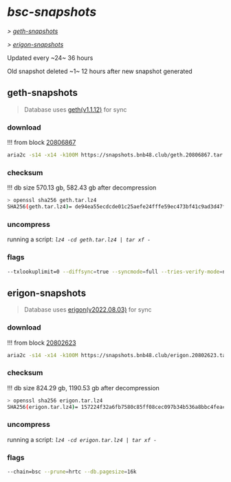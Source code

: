 # *bsc-snapshots*


*\> [geth-snapshots](#geth-snapshots)*

*\> [erigon-snapshots](#erigon-snapshots)*

Updated every ~24~ 36 hours

Old snapshot deleted ~1~ 12 hours after new snapshot generated

## geth-snapshots


> Database uses [geth(v1.1.12)](https://github.com/bnb-chain/bsc/releases/tag/v1.1.12) for sync


### download

<!-- begin_geth -->

!!! from block [20806867](https://bscscan.com/block/20806867)
```bash
aria2c -s14 -x14 -k100M https://snapshots.bnb48.club/geth.20806867.tar.lz4 -o geth.tar.lz4
```


### checksum


!!! db size 570.13 gb, 582.43 gb after decompression
```bash
> openssl sha256 geth.tar.lz4
SHA256(geth.tar.lz4)= de94ea55ecdcde01c25aefe24fffe59ec473bf41c9ad3d47fdd1acc773ba96ec
```

<!-- end_geth -->

### uncompress


running a script: _`lz4 -cd geth.tar.lz4 | tar xf -`_


### flags


```bash
--txlookuplimit=0 --diffsync=true --syncmode=full --tries-verify-mode=none --pruneancient=true --diffblock=5000
```


## erigon-snapshots


> Database uses [erigon(v2022.08.03)](https://github.com/ledgerwatch/erigon/releases/tag/v2022.08.03) for sync


### download

<!-- begin_erigon -->

!!! from block [20802623](https://bscscan.com/block/20802623)
```bash
aria2c -s14 -x14 -k100M https://snapshots.bnb48.club/erigon.20802623.tar.lz4 -o erigon.tar.lz4
```


### checksum


!!! db size 824.29 gb, 1190.53 gb after decompression
```bash
> openssl sha256 erigon.tar.lz4
SHA256(erigon.tar.lz4)= 157224f32a6fb7580c85ff08cec097b34b536a8bbc4feac6a7fcf5a0d8639428
```

<!-- end_erigon -->

### uncompress


running a script: _`lz4 -cd erigon.tar.lz4 | tar xf -`_


### flags


```bash
--chain=bsc --prune=hrtc --db.pagesize=16k
```
